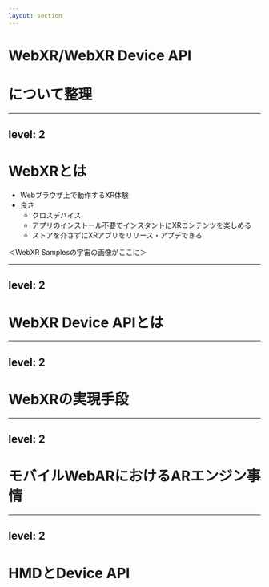 ```yaml
---
layout: section
---
```


# WebXR/WebXR Device API
# について整理

---
level: 2
---

# WebXRとは

- Webブラウザ上で動作するXR体験
- 良さ
  - クロスデバイス
  - アプリのインストール不要でインスタントにXRコンテンツを楽しめる
  - ストアを介さずにXRアプリをリリース・アプデできる

＜WebXR Samplesの宇宙の画像がここに＞

---
level: 2
---

# WebXR Device APIとは

---
level: 2
---

# WebXRの実現手段

---
level: 2
---

# モバイルWebARにおけるARエンジン事情

---
level: 2
---

# HMDとDevice API